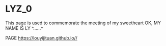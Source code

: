 # LYZ_0
This page is used to commemorate the meeting of my sweetheart OK, MY NAME IS LY ^……^
<!--  https://louyijituan.github.io/LYZ/  -->
<!-- 时间： 2021年10月8日09:13:20  -->  

PAGE https://louyijituan.github.io//   


